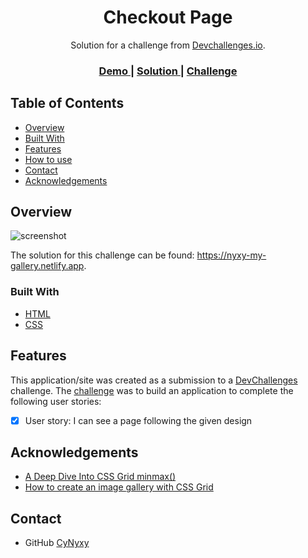 <h1 align="center">Checkout Page</h1>

<div align="center">
   Solution for a challenge from  <a href="http://devchallenges.io" target="_blank">Devchallenges.io</a>.
</div>

<div align="center">
  <h3>
    <a href="https://nyxy-my-gallery.netlify.app">
      Demo
    </a>
    <span> | </span>
    <a href="https://devchallenges.io/solutions/o9wY7TdHTqUlOKdmX8Je">
      Solution
    </a>
    <span> | </span>
    <a href="https://devchallenges.io/challenges/0J1NxxGhOUYVqihwegfO">
      Challenge
    </a>
  </h3>
</div>

## Table of Contents

- [Overview](#overview)
- [Built With](#built-with)
- [Features](#features)
- [How to use](#how-to-use)
- [Contact](#contact)
- [Acknowledgements](#acknowledgements)


## Overview

![screenshot](https://i.ibb.co/hLYn0tB/devchallenge05.png)

The solution for this challenge can be found: https://nyxy-my-gallery.netlify.app.


### Built With

- [HTML](https://www.w3schools.com)
- [CSS](https://css-tricks.com)


## Features

This application/site was created as a submission to a [DevChallenges](https://devchallenges.io/challenges) challenge. The [challenge](https://devchallenges.io/challenges/0J1NxxGhOUYVqihwegfO) was to build an application to complete the following user stories:

- [x] User story: I can see a page following the given design


## Acknowledgements

- [A Deep Dive Into CSS Grid minmax()](https://ishadeed.com/article/css-grid-minmax/)
- [How to create an image gallery with CSS Grid](https://www.freecodecamp.org/news/how-to-create-an-image-gallery-with-css-grid-e0f0fd666a5c/)


## Contact

- GitHub [CyNyxy](https://github.com/CyNyxy)
